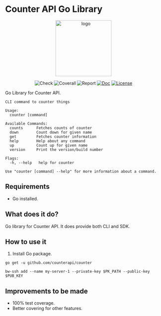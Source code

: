 # Counter API Go Library

<p align="center">
  <a href="https://counterapi.dev/" target="_blank">
    <img width="180" src="https://raw.githubusercontent.com/counterapi/docs/master/src/.vuepress/public/favicons/apple-icon-180x180.png" alt="logo">
  </a>
</p>

<p align="center">
    <img src="https://img.shields.io/github/workflow/status/counterapi/counter/Code%20Check" alt="Check"></a>
    <img src="https://coveralls.io/repos/github/counterapi/counter/badge.svg?branch=master" alt="Coverall"></a>
    <img src="https://goreportcard.com/badge/github.com/counterapi/counter" alt="Report"></a>
    <a href="http://pkg.go.dev/github.com/counterapi/counter"><img src="https://img.shields.io/badge/pkg.go.dev-doc-blue" alt="Doc"></a>
    <a href="https://github.com/counterapi/counter/blob/master/LICENSE"><img src="https://img.shields.io/github/license/counterapi/counter" alt="License"></a>
</p>

Go Library for Counter API.

```shell
CLI command to counter things

Usage:
  counter [command]

Available Commands:
  counts      Fetches counts of counter
  down        Count down for given name
  get         Fetches counter information
  help        Help about any command
  up          Count up for given name
  version     Print the version/build number

Flags:
  -h, --help   help for counter

Use "counter [command] --help" for more information about a command.
```

## Requirements

* Go installed.

## What does it do?

Go library for Counter API. It does provide both CLI and SDK.

## How to use it

1. Install Go package.

```shell
go get -u github.com/counterapi/counter
```

```shell
bw-ssh add --name my-server-1 --private-key $PK_PATH --public-key $PUB_KEY
```

## Improvements to be made

* 100% test coverage.
* Better covering for other features.

